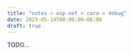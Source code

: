 ```yaml
---
title: "notes > asp.net > core > debug"
date: 2023-05-14T00:00:00-06:00
draft: true
---
```


TODO...